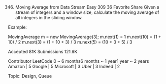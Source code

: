 346. Moving Average from Data Stream
Easy 309 36 Favorite Share
Given a stream of integers and a window size, calculate the moving average of all integers in the sliding window.

Example:

MovingAverage m = new MovingAverage(3);
m.next(1) = 1
m.next(10) = (1 + 10) / 2
m.next(3) = (1 + 10 + 3) / 3
m.next(5) = (10 + 3 + 5) / 3
 

Accepted 81K
Submissions 121.6K

Contributor LeetCode
0 ~ 6 months6 months ~ 1 year1 year ~ 2 years
Amazon | 5 Google | 5 Microsoft | 3 Uber | 3 Indeed | 2

Topic: Design, Queue


